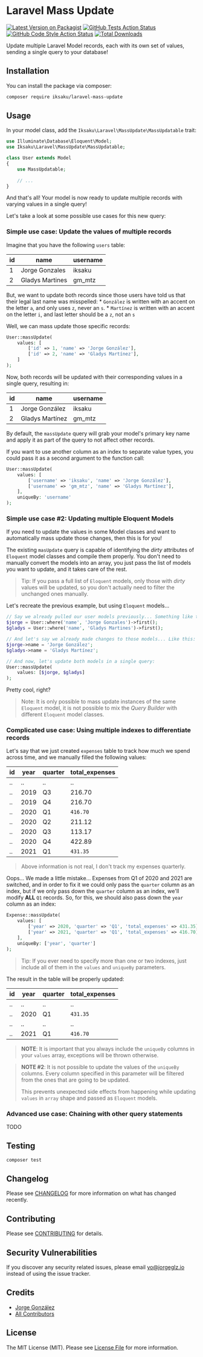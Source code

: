 # Laravel Mass Update

[![Latest Version on Packagist](https://img.shields.io/packagist/v/iksaku/laravel-mass-update.svg?style=flat-square)](https://packagist.org/packages/iksaku/laravel-mass-update)
[![GitHub Tests Action Status](https://img.shields.io/github/workflow/status/iksaku/laravel-mass-update/Run%20Tests?label=tests)](https://github.com/iksaku/laravel-mass-update/actions?query=workflow%3Arun-tests+branch%3Amain)
[![GitHub Code Style Action Status](https://img.shields.io/github/workflow/status/iksaku/laravel-mass-update/Check%20&%20fix%20styling?label=code%20style)](https://github.com/iksaku/laravel-mass-update/actions?query=workflow%3A"Check+%26+fix+styling"+branch%3Amain)
[![Total Downloads](https://img.shields.io/packagist/dt/iksaku/laravel-mass-update.svg?style=flat-square)](https://packagist.org/packages/iksaku/laravel-mass-update)

Update multiple Laravel Model records, each with its own set of values, sending a single
query to your database!

## Installation

You can install the package via composer:

```bash
composer require iksaku/laravel-mass-update
```

## Usage

In your model class, add the `Iksaku\Laravel\MassUpdate\MassUpdatable` trait:

```php
use Illuminate\Database\Eloquent\Model;
use Iksaku\Laravel\MassUpdate\MassUpdatable;

class User extends Model
{
    use MassUpdatable;
    
    // ...
}
```

And that's all! Your model is now ready to update multiple records with varying values in a single query!

Let's take a look at some possible use cases for this new query:

### Simple use case: Update the values of multiple records

Imagine that you have the following `users` table:

| id | name           | username |
| -- | -------------- | -------- |
| 1  | Jorge Gonzales | iksaku   |
| 2  | Gladys Martines| gm_mtz   |

But, we want to update both records since those users have told us that their legal last name was misspelled:
    * `González` is written with an accent on the letter `a`, and only uses `z`, never an `s`.
    * `Martínez` is written with an accent on the letter `i`, and last letter should be a `z`, not an `s`

Well, we can mass update those specific records:

```php
User::massUpdate(
    values: [
        ['id' => 1, 'name' => 'Jorge González'],
        ['id' => 2, 'name' => 'Gladys Martínez'],
    ]
);
```

Now, both records will be updated with their corresponding values in a single query, resulting in:

| id | name            | username |
| -- | --------------- | -------- |
| 1  | Jorge González  | iksaku   |
| 2  | Gladys Martínez | gm_mtz   |

By default, the `massUpdate` query will grab your model's primary key name and apply it as part of
the query to not affect other records.

If you want to use another column as an index to separate value types, you could pass it as a second
argument to the function call:

```php
User::massUpdate(
    values: [
        ['username' => 'iksaku', 'name' => 'Jorge González'],
        ['username' => 'gm_mtz', 'name' => 'Gladys Martínez'],
    ],
    uniqueBy: 'username'
);
```

### Simple use case #2: Updating multiple Eloquent Models

If you need to update the values in some Model classes and want to automatically mass update those changes,
then this is for you!

The existing `masUpdate` query is capable of identifying the _dirty_ attributes of `Eloquent` model classes
and compile them properly. You don't need to manually convert the models into an array, you just pass the
list of models you want to update, and it takes care of the rest.

> Tip: If you pass a full list of `Eloquent` models, only those with _dirty_ values will be updated,
> so you don't actually need to filter the unchanged ones manually.

Let's recreate the previous example, but using `Eloquent` models...

```php
// Say we already pulled our user models previously... Something like this:
$jorge = User::where('name', 'Jorge Gonzales')->first();
$gladys = User::where('name', 'Gladys Martines')->first();

// And let's say we already made changes to those models... Like this:
$jorge->name = 'Jorge González';
$gladys->name = 'Gladys Martínez';

// And now, let's update both models in a single query:
User::massUpdate(
    values: [$jorge, $gladys]
);
```

Pretty cool, right?

> Note: It is only possible to mass update instances of the same `Eloquent` model,
> it is not possible to mix the _Query Builder_ with different `Eloquent` model classes.

### Complicated use case: Using multiple indexes to differentiate records

Let's say that we just created `expenses` table to track how much we spend across time, and
we manually filled the following values:

| id | year | quarter | total_expenses |
| -- | ---- | ------- | -------------- |
| .. | ..   | ..      | ..             |
| .. | 2019 | Q3      | 216.70         |
| .. | 2019 | Q4      | 216.70         |
| .. | 2020 | Q1      | `416.70`       |
| .. | 2020 | Q2      | 211.12         |
| .. | 2020 | Q3      | 113.17         |
| .. | 2020 | Q4      | 422.89         |
| .. | 2021 | Q1      | `431.35`       |

> Above information is not real, I don't track my expenses quarterly.

Oops... We made a little mistake... Expenses from Q1 of 2020 and 2021 are switched, and in order to fix it
we could only pass the `quarter` column as an index, but if we only pass down the `quarter` column as an index,
we'll modify **ALL** `Q1` records. So, for this, we should also pass down the `year` column as an index:

```php
Expense::massUpdate(
    values: [
        ['year' => 2020, 'quarter' => 'Q1', 'total_expenses' => 431.35],
        ['year' => 2021, 'quarter' => 'Q1', 'total_expenses' => 416.70],
    ],
    uniqueBy: ['year', 'quarter']
);
```

> Tip: If you ever need to specify more than one or two indexes,
> just include all of them in the `values` and `uniqueBy` parameters.

The result in the table will be properly updated:

| id | year | quarter | total_expenses |
| -- | ---- | ------- | -------------- |
| .. | ..   | ..      | ..             |
| .. | 2020 | Q1      | `431.35`       |
| .. | ..   | ..      | ..             |
| .. | 2021 | Q1      | `416.70`       |

> **NOTE**: It is important that you always include the `uniqueBy` columns in your
> `values` array, exceptions will be thrown otherwise.

> **NOTE #2**: It is not possible to update the values of the `uniqueBy` columns.
> Every column specified in this parameter will be filtered from the ones that
> are going to be updated.
>
> This prevents unexpected side effects from happening while updating `values`
> in `array` shape and passed as `Eloquent` models.

### Advanced use case: Chaining with other query statements

TODO

## Testing

```bash
composer test
```

## Changelog

Please see [CHANGELOG](CHANGELOG.md) for more information on what has changed recently.

## Contributing

Please see [CONTRIBUTING](.github/CONTRIBUTING.md) for details.

## Security Vulnerabilities

If you discover any security related issues, please email yo@jorgeglz.io instead of using the issue tracker.

## Credits

- [Jorge González](https://github.com/iksaku)
- [All Contributors](../../contributors)

## License

The MIT License (MIT). Please see [License File](LICENSE.md) for more information.
